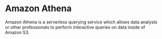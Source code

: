 # Amazon Athena

Amazon Athena is a serverless querying service which allows data analysts or other professionals to perform interactive queries on data inside of Amazon S3.
